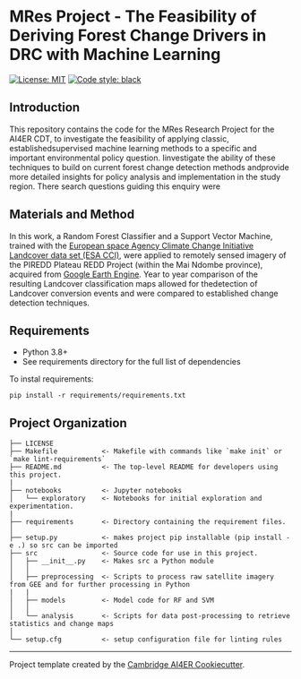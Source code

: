# MRes Project - The Feasibility of Deriving Forest Change Drivers in DRC with Machine Learning

 [![License: MIT](https://img.shields.io/badge/License-MIT-blue.svg)](https://opensource.org/licenses/MIT)
 <a href="https://github.com/psf/black"><img alt="Code style: black" src="https://img.shields.io/badge/code%20style-black-000000.svg"></a>

## Introduction

This repository contains the code for the MRes Research Project for the AI4ER CDT, to investigate the feasibility of applying classic, establishedsupervised machine learning methods to a specific and important environmental policy question. Iinvestigate the ability of these techniques to build on current forest change detection methods andprovide more detailed insights for policy analysis and implementation in the study region. There search questions guiding this enquiry were

## Materials and Method

In this work, a Random Forest Classifier and a Support Vector Machine, trained with the [European space Agency Climate Change Initiative Landcover data set (ESA CCI)](http://www.esa-landcover-cci.org/?q=node/164), were applied to remotely sensed imagery of the PIREDD Plateau REDD Project (within the Mai Ndombe province), acquired from [Google Earth Engine](https://developers.google.com/earth-engine/guides/playground#:~:text=The%20Earth%20Engine%20(EE)%20Code,JavaScript%20code%20editor). Year to year comparison of the resulting Landcover classification maps allowed for thedetection of Landcover conversion events and were compared to established change detection techniques.

## Requirements
- Python 3.8+
- See requirements directory for the full list of dependencies

To instal requirements:
```
pip install -r requirements/requirements.txt
```


## Project Organization
```
├── LICENSE
├── Makefile           <- Makefile with commands like `make init` or `make lint-requirements`
├── README.md          <- The top-level README for developers using this project.
|
├── notebooks          <- Jupyter notebooks
│   └── exploratory    <- Notebooks for initial exploration and experimentation.
|
├── requirements       <- Directory containing the requirement files.
│
├── setup.py           <- makes project pip installable (pip install -e .) so src can be imported
├── src                <- Source code for use in this project.
│   ├── __init__.py    <- Makes src a Python module
│   │
│   ├── preprocessing  <- Scripts to process raw satellite imagery from GEE and for further processing in Python
|   |
│   ├── models         <- Model code for RF and SVM
│   │
│   └── analysis       <- Scripts for data post-processing to retrieve statistics and change maps
│
└── setup.cfg          <- setup configuration file for linting rules
```

---

Project template created by the [Cambridge AI4ER Cookiecutter](https://github.com/ai4er-cdt/ai4er-cookiecutter).
